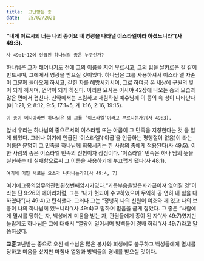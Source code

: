 ```yaml
---
title:  고난받는 종
date:   25/02/2021
---
```


**“내게 이르시되 너는 나의 종이요 내 영광을 나타낼 이스라엘이라 하셨느니라”(사 49:3).**

`사 49:1~12에 언급된 하나님의 종은 누구인가?`

하나님은 그가 태어나기도 전에 그의 이름을 지어 부르시고, 그의 입을 날카로운 칼 같이 만드시며, 그에게서 영광을 받으실 것이었다. 하나님은 그를 사용하셔서 이스라 엘 자손이 그분께 돌아오게 하시고, 갇힌 자를 해방시키시며, 그로 하여금 온 세상에 구원의 빛이 되게 하시며, 언약이 되게 하신다. 이러한 묘사는 이사야 42장에 나오는 종의 모습과 많은 면에서 겹친다. 신약에서는 초림하고 재림하실 예수님께 이 종의 속 성이 나타난다(마 1:21, 요 8:12, 9:5, 17:1~5, 계 1:16, 2:16, 19:15).

`이 종이 메시아라면 하나님은 왜 그를 ‘이스라엘’이라고 부르시는가?(사 49:3).`

앞서 우리는 하나님의 종으로서의 이스라엘 또는 야곱이 그 민족을 지칭한다는 것 을 알게 되었다. 그러나 여기에 언급된 ‘이스라엘’(‘야곱’을 언급하는 평행절이 없음)이 라는 이름은 분명히 그 민족을 하나님께 회복시키는 한 사람의 종에게 적용된다(사 49:5). 이 한 사람의 종은 이스라엘 민족의 전형이자 상징이다. ‘이스라엘’ 민족은 하나 님의 뜻을 실현하는 데 실패함으로써 그 이름을 사용하기에 부끄럽게 됐다(사 48:1).

`여기에 어떤 새로운 요소가 나타나는가?(사 49:4, 7)`

여기에그종의임무와관련된첫번째암시가있다.“기름부음을받은자가끊어져 없어질 것”이라는 단 9:26의 메아리처럼, 그는 “내가 헛되이 수고하였으며 무익히 공 연히 내 힘을 다하였다”(사 49:4)고 탄식했다. 그러나 그는 “정녕히 나의 신원이 여호와 께 있고 나의 보응이 나의 하나님께 있느니라”(사 49:4)고 말하며 믿음을 굳게 잡았다. 그 종은 “사람에게 멸시를 당하는 자, 백성에게 미움을 받는 자, 관원들에게 종이 된 자”(사 49:7)였지만 놀랍게도 하나님은 그에 대해서 “열왕이 일어서며 방백들이 경배 하리”(사 49:7)라고 말씀하셨다.

**교훈**고난받는 종으로 오신 예수님은 많은 봉사와 희생에도 불구하고 백성들에게 멸시를 당하고 미움을 샀지만 마침내 열왕과 방백들의 경배를 받으실 것이다.
